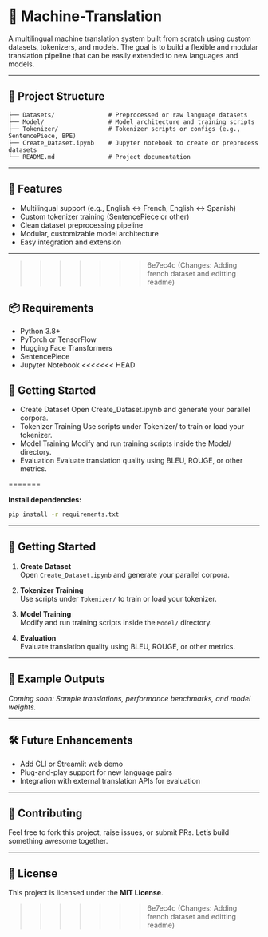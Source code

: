 
# 🧠 Machine-Translation

A multilingual machine translation system built from scratch using custom datasets, tokenizers, and models. The goal is to build a flexible and modular translation pipeline that can be easily extended to new languages and models.

---

## 📁 Project Structure

```
├── Datasets/               # Preprocessed or raw language datasets  
├── Model/                  # Model architecture and training scripts  
├── Tokenizer/              # Tokenizer scripts or configs (e.g., SentencePiece, BPE)  
├── Create_Dataset.ipynb    # Jupyter notebook to create or preprocess datasets  
└── README.md               # Project documentation  
```

---

## 🔧 Features

- Multilingual support (e.g., English ↔ French, English ↔ Spanish)  
- Custom tokenizer training (SentencePiece or other)  
- Clean dataset preprocessing pipeline  
- Modular, customizable model architecture  
- Easy integration and extension

---
>>>>>>> 6e7ec4c (Changes: Adding french dataset and editting readme)

## 📦 Requirements

- Python 3.8+  
- PyTorch or TensorFlow  
- Hugging Face Transformers  
- SentencePiece  
- Jupyter Notebook
<<<<<<< HEAD
## 🚀 Getting Started
- Create Dataset
Open Create_Dataset.ipynb and generate your parallel corpora.
- Tokenizer Training
Use scripts under Tokenizer/ to train or load your tokenizer.
- Model Training
Modify and run training scripts inside the Model/ directory.
- Evaluation
Evaluate translation quality using BLEU, ROUGE, or other metrics.

=======

**Install dependencies:**

```bash
pip install -r requirements.txt
```

---

## 🚀 Getting Started

1. **Create Dataset**  
   Open `Create_Dataset.ipynb` and generate your parallel corpora.

2. **Tokenizer Training**  
   Use scripts under `Tokenizer/` to train or load your tokenizer.

3. **Model Training**  
   Modify and run training scripts inside the `Model/` directory.

4. **Evaluation**  
   Evaluate translation quality using BLEU, ROUGE, or other metrics.

---

## 🧪 Example Outputs

_Coming soon: Sample translations, performance benchmarks, and model weights._

---

## 🛠️ Future Enhancements

- Add CLI or Streamlit web demo  
- Plug-and-play support for new language pairs  
- Integration with external translation APIs for evaluation

---

## 🤝 Contributing

Feel free to fork this project, raise issues, or submit PRs. Let’s build something awesome together.

---

## 📄 License

This project is licensed under the **MIT License**.
>>>>>>> 6e7ec4c (Changes: Adding french dataset and editting readme)
